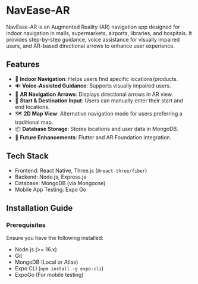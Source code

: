 # NavEase-AR 

NavEase-AR is an Augmented Reality (AR) navigation app designed for indoor navigation in malls, supermarkets, airports, libraries, and hospitals. It provides step-by-step guidance, voice assistance for visually impaired users, and AR-based directional arrows to enhance user experience.

## Features
- 🧭 **Indoor Navigation**: Helps users find specific locations/products.
- 🔊 **Voice-Assisted Guidance**: Supports visually impaired users.
- 🎯 **AR Navigation Arrows**: Displays directional arrows in AR view.
- 📍 **Start & Destination Input**: Users can manually enter their start and end locations.
- 🗺️ **2D Map View**: Alternative navigation mode for users preferring a traditional map.
- 📦 **Database Storage**: Stores locations and user data in MongoDB.
- 🔹 **Future Enhancements**: Flutter and AR Foundation integration.

## Tech Stack
- Frontend: React Native, Three.js (`@react-three/fiber`)
- Backend: Node.js, Express.js
- Database: MongoDB (via Mongoose)
- Mobile App Testing: Expo Go

## Installation Guide

### Prerequisites
Ensure you have the following installed:
- Node.js (>= 16.x)
- Git
- MongoDB (Local or Atlas)
- Expo CLI (`npm install -g expo-cli`)
- ExpoGo (For mobile testing)


